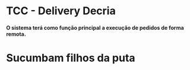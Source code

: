 # TCC - Delivery Decria

#### O sistema terá como função principal a execução de pedidos de forma remota.


# Sucumbam filhos da puta
